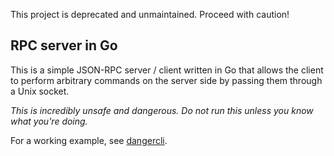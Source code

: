 This project is deprecated and unmaintained. Proceed with caution!

RPC server in Go
----------------
This is a simple JSON-RPC server / client written in Go that allows the client
to perform arbitrary commands on the server side by passing them through a Unix
socket.

*This is incredibly unsafe and dangerous. Do not run this unless you know what
you're doing.*

For a working example, see [dangercli][].

[dangercli]: https://github.com/ciarand/dangercli
